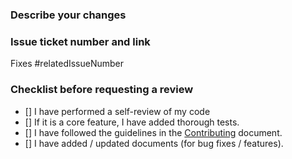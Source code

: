 ### Describe your changes


### Issue ticket number and link
Fixes #relatedIssueNumber


### Checklist before requesting a review
* [] I have performed a self-review of my code
* [] If it is a core feature, I have added thorough tests.
* [] I have followed the guidelines in the [Contributing](https://github.com/Octasol/octasol/blob/main/CONTRIBUTING.md) document.
* [] I have added / updated documents (for bug fixes / features).


